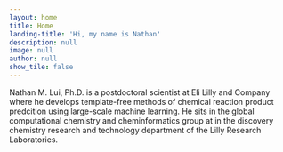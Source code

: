 ```yaml
---
layout: home
title: Home
landing-title: 'Hi, my name is Nathan'
description: null
image: null
author: null
show_tile: false
---
```


Nathan M. Lui, Ph.D. is a postdoctoral scientist at Eli Lilly and Company where he develops template-free methods of chemical reaction product predcition using large-scale machine learning. He sits in the global computational chemistry and cheminformatics group at in the discovery chemistry research and technology department of the Lilly Research Laboratories.  
